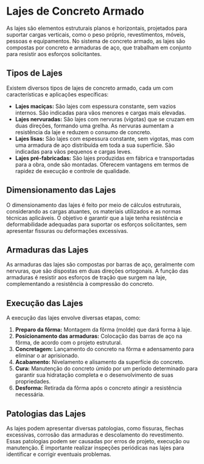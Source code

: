 # Lajes de Concreto Armado

As lajes são elementos estruturais planos e horizontais, projetados para suportar cargas verticais, como o peso próprio, revestimentos, móveis, pessoas e equipamentos. No sistema de concreto armado, as lajes são compostas por concreto e armaduras de aço, que trabalham em conjunto para resistir aos esforços solicitantes.

## Tipos de Lajes

Existem diversos tipos de lajes de concreto armado, cada um com características e aplicações específicas:

* **Lajes maciças:** São lajes com espessura constante, sem vazios internos. São indicadas para vãos menores e cargas mais elevadas.
* **Lajes nervuradas:** São lajes com nervuras (vigotas) que se cruzam em duas direções, formando uma grelha. As nervuras aumentam a resistência da laje e reduzem o consumo de concreto.
* **Lajes lisas:** São lajes com espessura constante, sem vigotas, mas com uma armadura de aço distribuída em toda a sua superfície. São indicadas para vãos pequenos e cargas leves.
* **Lajes pré-fabricadas:** São lajes produzidas em fábrica e transportadas para a obra, onde são montadas. Oferecem vantagens em termos de rapidez de execução e controle de qualidade.

## Dimensionamento das Lajes

O dimensionamento das lajes é feito por meio de cálculos estruturais, considerando as cargas atuantes, os materiais utilizados e as normas técnicas aplicáveis. O objetivo é garantir que a laje tenha resistência e deformabilidade adequadas para suportar os esforços solicitantes, sem apresentar fissuras ou deformações excessivas.

## Armaduras das Lajes

As armaduras das lajes são compostas por barras de aço, geralmente com nervuras, que são dispostas em duas direções ortogonais. A função das armaduras é resistir aos esforços de tração que surgem na laje, complementando a resistência à compressão do concreto.

## Execução das Lajes

A execução das lajes envolve diversas etapas, como:

1. **Preparo da fôrma:** Montagem da fôrma (molde) que dará forma à laje.
2. **Posicionamento das armaduras:** Colocação das barras de aço na fôrma, de acordo com o projeto estrutural.
3. **Concretagem:** Lançamento do concreto na fôrma e adensamento para eliminar o ar aprisionado.
4. **Acabamento:** Nivelamento e alisamento da superfície do concreto.
5. **Cura:** Manutenção do concreto úmido por um período determinado para garantir sua hidratação completa e o desenvolvimento de suas propriedades.
6. **Desforma:** Retirada da fôrma após o concreto atingir a resistência necessária.

## Patologias das Lajes

As lajes podem apresentar diversas patologias, como fissuras, flechas excessivas, corrosão das armaduras e descolamento do revestimento. Essas patologias podem ser causadas por erros de projeto, execução ou manutenção. É importante realizar inspeções periódicas nas lajes para identificar e corrigir eventuais problemas.
